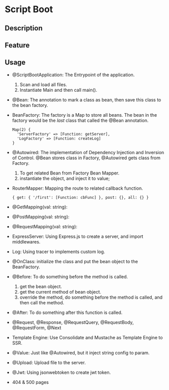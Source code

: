 # Script Boot

## Description

## Feature

## Usage

- @ScriptBootApplication: The Entrypoint of the application.
  1. Scan and load all files.
  2. Instantiate Main and then call main().
- @Bean: The annotation to mark a class as bean, then save this class to the bean factory.
- BeanFactory: The factory is a Map to store all beans. The bean in the factory would be the _last_ class that called the @Bean annotation.
  ```
  Map(2) {
    'ServerFactory' => [Function: getServer],
    'LogFactory' => [Function: createLog]
  }
  ```
- @Autowired: The implementation of Dependency Injection and Inversion of Control. @Bean stores class in Factory, @Autowired gets class from Factory.

  1. To get related Bean from Factory Bean Mapper.
  2. instantiate the object, and inject it to value;

- RouterMapper: Mapping the route to related callback function.
  ```
  { get: { '/first': [Function: cbFunc] }, post: {}, all: {} }
  ```
- @GetMapping(val: string):
- @PostMapping(val: string):
- @RequestMapping(val: string):

- ExpressServer: Using Express.js to create a server, and import middlewares.
- Log: Using tracer to implements custom log.
- @OnClass: initialize the class and put the bean object to the BeanFactory.
- @Before: To do something before the method is called.
  1. get the bean object.
  2. get the current method of bean object.
  3. override the method, do something before the method is called, and then call the method.
- @After: To do something after this function is called.
- @Request, @Response, @RequestQuery, @RequestBody, @RequestForm, @Next
- Template Engine: Use Consolidate and Mustache as Template Engine to SSR.
- @Value: Just like @Autowired, but it inject string config to param.
- @Upload: Upload file to the server.
- @Jwt: Using jsonwebtoken to create jwt token.
- 404 & 500 pages 